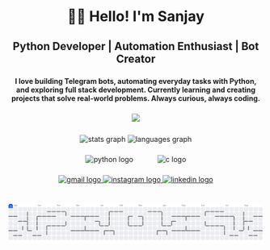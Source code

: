 <h1 align="center">🧑‍💻 Hello! I'm Sanjay</h1>

###

<h2 align="center">Python Developer | Automation Enthusiast | Bot Creator</h2>

###

<h4 align="center">I love building Telegram bots, automating everyday tasks with Python,  <br>and exploring full stack development. Currently learning and creating  <br>projects that solve real-world problems. Always curious, always coding.</h4>

###

<div align="center">
  <img height="100" src="https://media3.giphy.com/media/v1.Y2lkPTc5MGI3NjExcDgwcXJnNWRmcXBudWVwbmZ6OHRreHRrcWo0cTI3MGllenVnaTN3NiZlcD12MV9pbnRlcm5hbF9naWZfYnlfaWQmY3Q9Zw/3o6ZthFR9AtTyAylz2/giphy.gif"  />
</div>

###

<div align="center">
  <img src="https://github-readme-stats.vercel.app/api?username=SanjayG-xls&hide_title=false&hide_rank=false&show_icons=true&include_all_commits=true&count_private=true&disable_animations=false&theme=dracula&locale=en&hide_border=false" height="150" alt="stats graph"  />
  <img src="https://github-readme-stats.vercel.app/api/top-langs?username=SanjayG-xls&locale=en&hide_title=false&layout=compact&card_width=320&langs_count=5&theme=dracula&hide_border=false" height="150" alt="languages graph"  />
</div>

###

<div align="center">
  <img src="https://cdn.jsdelivr.net/gh/devicons/devicon/icons/python/python-original.svg" height="50" alt="python logo"  />
  <img width="40" />
  <img src="https://cdn.jsdelivr.net/gh/devicons/devicon/icons/c/c-original.svg" height="50" alt="c logo"  />
</div>

###

<div align="center">
  <a href="sanjaypersonal2007@gmail.com" target="_blank">
    <img src="https://img.shields.io/static/v1?message=Gmail&logo=gmail&label=&color=D14836&logoColor=white&labelColor=&style=for-the-badge" height="35" alt="gmail logo"  />
  </a>
  <a href="https://www.instagram.com/sanjayyy_u?igsh=MTE4Z2xjdHFzeTA1dA==" target="_blank">
    <img src="https://img.shields.io/static/v1?message=Instagram&logo=instagram&label=&color=E4405F&logoColor=white&labelColor=&style=for-the-badge" height="35" alt="instagram logo"  />
  </a>
  <a href="https://www.linkedin.com/in/sanjay-g-971102366" target="_blank">
    <img src="https://img.shields.io/static/v1?message=LinkedIn&logo=linkedin&label=&color=0077B5&logoColor=white&labelColor=&style=for-the-badge" height="35" alt="linkedin logo"  />
  </a>
</div>

###

<br clear="both">

<picture>
  <source media="(prefers-color-scheme: dark)" srcset="https://raw.githubusercontent.com/SanjayG-xls/SanjayG-xls/output/pacman-contribution-graph-dark.svg">
  <source media="(prefers-color-scheme: light)" srcset="https://raw.githubusercontent.com/SanjayG-xls/SanjayG-xls/output/pacman-contribution-graph.svg">
  <img alt="pacman contribution graph" src="https://raw.githubusercontent.com/SanjayG-xls/SanjayG-xls/output/pacman-contribution-graph.svg">
</picture>

###
